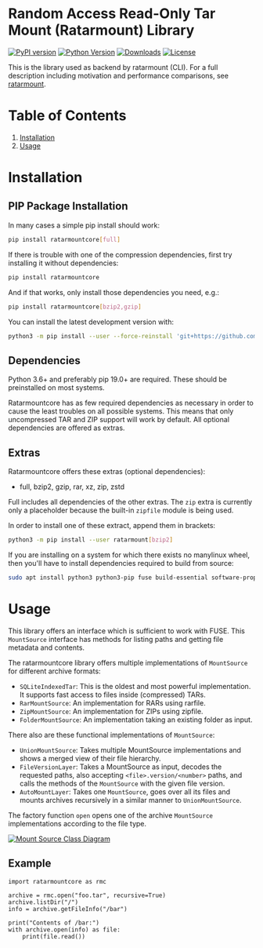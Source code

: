 # Random Access Read-Only Tar Mount (Ratarmount) Library

[![PyPI version](https://badge.fury.io/py/ratarmountcore.svg)](https://badge.fury.io/py/ratarmountcore)
[![Python Version](https://img.shields.io/pypi/pyversions/ratarmountcore)](https://pypi.org/project/ratarmountcore/)
[![Downloads](https://pepy.tech/badge/ratarmountcore/month)](https://pepy.tech/project/ratarmountcore)
[![License](https://img.shields.io/badge/license-MIT-blue.svg)](http://opensource.org/licenses/MIT)

This is the library used as backend by ratarmount (CLI).
For a full description including motivation and performance comparisons, see [ratarmount](https://github.com/mxmlnkn/ratarmount).


# Table of Contents

1. [Installation](#installation)
2. [Usage](#usage)


# Installation


## PIP Package Installation

In many cases a simple pip install should work:

```bash
pip install ratarmountcore[full]
```

If there is trouble with one of the compression dependencies, first try installing it without dependencies:

```bash
pip install ratarmountcore
```

And if that works, only install those dependencies you need, e.g.:

```bash
pip install ratarmountcore[bzip2,gzip]
```

You can install the latest development version with:

```bash
python3 -m pip install --user --force-reinstall 'git+https://github.com/mxmlnkn/ratarmount.git@develop#egginfo=ratarmountcore&subdirectory=core'
```


## Dependencies

Python 3.6+ and preferably pip 19.0+ are required.
These should be preinstalled on most systems.

Ratarmountcore has as few required dependencies as necessary in order to cause the least troubles on all possible systems.
This means that only uncompressed TAR and ZIP support will work by default.
All optional dependencies are offered as extras.


## Extras

Ratarmountcore offers these extras (optional dependencies):

 - full, bzip2, gzip, rar, xz, zip, zstd

Full includes all dependencies of the other extras.
The `zip` extra is currently only a placeholder because the built-in `zipfile` module is being used.

In order to install one of these extract, append them in brackets:

```bash
python3 -m pip install --user ratarmount[bzip2]
```

If you are installing on a system for which there exists no manylinux wheel, then you'll have to install dependencies required to build from source:

```bash
sudo apt install python3 python3-pip fuse build-essential software-properties-common zlib1g-dev libzstd-dev liblzma-dev
```


# Usage

This library offers an interface which is sufficient to work with FUSE.
This `MountSource` interface has methods for listing paths and getting file metadata and contents.

The ratarmountcore library offers multiple implementations of `MountSource` for different archive formats:

 - `SQLiteIndexedTar`: 
    This is the oldest and most powerful implementation.
    It supports fast access to files inside (compressed) TARs.
 - `RarMountSource`: An implementation for RARs using rarfile.
 - `ZipMountSource`: An implementation for ZIPs using zipfile.
 - `FolderMountSource`: An implementation taking an existing folder as input.

There also are these functional implementations of `MountSource`:

 - `UnionMountSource`: Takes multiple MountSource implementations and shows a merged view of their file hierarchy.
 - `FileVersionLayer`:
    Takes a MountSource as input, decodes the requested paths, also accepting `<file>.version/<number>` paths,
    and calls the methods of the `MountSource` with the given file version.
 - `AutoMountLayer`: 
    Takes one `MountSource`, goes over all its files and mounts archives recursively in a similar manner to `UnionMountSource`.

The factory function `open` opens one of the archive `MountSource` implementations according to the file type.

[![Mount Source Class Diagram](doc/MountSource.png)](doc/MountSource.svg)


## Example

```Python3
import ratarmountcore as rmc

archive = rmc.open("foo.tar", recursive=True)
archive.listDir("/")
info = archive.getFileInfo("/bar")

print("Contents of /bar:")
with archive.open(info) as file:
    print(file.read())
```
